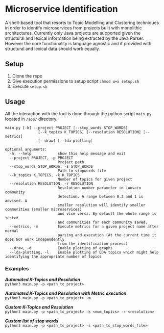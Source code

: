 # Microservice Identification

A shell-based tool that resorts to Topic Modelling and Clustering techniques in order to identify microservices from projects built with monolithic architectures. 
Currently only Java projects are supported given the structural and lexical information being extracted by the Java Parser. However the core functionality is language agnostic and if provided with structural and lexical data should work equally.

## Setup
1. Clone the repo
2. Give execution permissions to setup script `chmod u+x setup.sh`
3. Execute `setup.sh`


## Usage
All the interaction with the tool is done through the python script `main.py` located in `/app/` directory.

```
main.py [-h] --project PROJECT [--stop_words STOP_WORDS]
               [--k_topics K_TOPICS] [--resolution RESOLUTION] [--metrics]
               [--draw] [--lda-plotting]

optional arguments:
  -h, --help            show this help message and exit
  --project PROJECT, -p PROJECT
                        Project path
  --stop_words STOP_WORDS, -s STOP_WORDS
                        Path to stopwords file
  --k_topics K_TOPICS, -k K_TOPICS
                        Number of topics for given project
  --resolution RESOLUTION, -r RESOLUTION
                        Resolution number parameter in Louvain community
                        detection. A range between 0.3 and 1 is advised. A
                        smaller resolution will identify smaller communities (smaller microservices)
                        and vice versa. By default the whole range is tested
                        and communities for each community saved.
  --metrics, -m         Execute metrics for a given project name after normal
                        parsing and execution (At the current time it does NOT work independently
                        from the identification process)
  --draw, -d            Enable plotting of graphs
  --lda-plotting, -l    Enable plotting of LDA topics which might help identifying the appropriate number of topics
```

### Examples 

***Automated K-Topics and Resolution***  
```python3 main.py -p <path_to_project>``` 

***Automated K-Topics and Resolution with Metric execution***  
```python3 main.py -p <path_to_project> -m```

***Custom K-Topics and Resolution***  
```python3 main.py -p <path_to_project> -k <num_topics> -r <resolution>```

***Custom list of stop words***  
```python3 main.py -p <path_to_project> -s <path_to_stop_words_file>``` 
